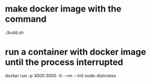 # make docker image with the command
./build.sh

# run a container with docker image until the process interrupted
docker run -p 3000:3000 -ti --rm --init node-distroless

